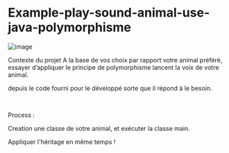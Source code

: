 # Example-play-sound-animal-use-java-polymorphisme
![image](https://user-images.githubusercontent.com/47373251/101518513-4caefc00-3982-11eb-9588-17ddb35b423f.png)


Contexte du projet
A la base de vos choix par rapport votre animal préféré, essayer d’appliquer le principe de polymorphisme lancent la voix de votre animal.

depuis le code fourni pour le développé sorte que il répond à le besoin.

​

Process :

Creation une classe de votre animal, et exécuter la classe main.

Appliquer l'héritage en même temps !
